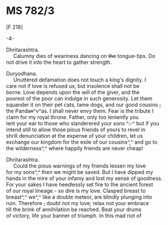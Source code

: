 # MS 782/3

[F 218]

-4-

Dhritarashtra. \
&nbsp;&nbsp;&nbsp;&nbsp;&nbsp;Calumny dies of weariness dancing on ~~the~~ tongue-tips. Do \
not drive it into the heart to gather strength. 

Duryodhana. \
&nbsp;&nbsp;&nbsp;&nbsp;&nbsp;Unuttered defamation does not touch a king's dignity. I \
care not if love is refused us, but insolence shall not be \
borne. Love depends upon the will of the giver, and the \
poorest of the poor can indulge in such generosity. Let them \
squander it on their pet cats, tame dogs, and our good cousins ~~,~~ \
the Panda~~n~~^v^as. I shall never envy them. Fear is the tribute I \
claim for my royal throne. Father, only too leniently you \
lent your ear to those who slanderered your sons ^:-^ but if you \
intend still to allow those pious friends of yours to revel in \
shrill denunciation at the expense of your children, let us \
exchange our kingdom for the exile of our cousins^,^ and go to \
the wilderness^,^ where happily friends are never cheap! 

Dhritarashtra. \
&nbsp;&nbsp;&nbsp;&nbsp;&nbsp;Could the pious warnings of my friends lessen my love \
for my sons^,^ then we might be saved. But I have dipped my \
hands in the mire of your infamy and lost my sense of goodness. \
For your sakes I have heedlessly set fire to the
ancient forest \
of our royal lineage - so dire is my love. Clasped breast to \
breast^,^ we^,^ like a double meteor, are blindly plunging into \
ruin. Therefore ~~,~~ doubt not my love; relax not your embrace \
till the brink of annihilation be reached. Beat your drums \
of victory, life your banner of triumph. In this mad riot of
